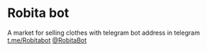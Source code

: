 # Robita bot
A market for selling clothes with telegram bot
address in telegram [t.me/Robitabot](https://t.me/Robitabot) [@RobitaBot](https://t.me/Robitabot)
